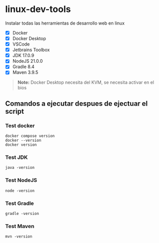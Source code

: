 # linux-dev-tools

Instalar todas las herramientas de desarrollo web en linux

- [x] Docker
- [x] Docker Desktop
- [x] VSCode
- [x] Jetbrains Toolbox
- [x] JDK 17.0.9
- [x] NodeJS 21.0.0
- [x] Gradle 8.4
- [x] Maven 3.9.5

> **Note:** Docker Desktop necesita del KVM, se necesita activar en el bios

## Comandos a ejecutar despues de ejectuar el script

### Test docker

```shell
docker compose version
docker --version
docker version
```

### Test JDK

```shell
java -version
```

### Test NodeJS

```shell
node -version
```

### Test Gradle

```shell
gradle -version
```

### Test Maven

```shell
mvn -version
```
